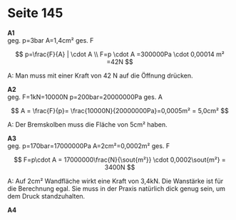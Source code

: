 # Seite 145

**A1**  
geg. p=3bar A=1,4cm²   ges. F

$$
p=\frac{F}{A} | \cdot A \\
F=p \cdot A =300000Pa \cdot 0,00014 m² =42N
$$

A: Man muss mit einer Kraft von 42 N auf die Öffnung drücken.

**A2**  
geg. F=1kN=10000N p=200bar=20000000Pa   ges. A

$$
A = \frac{F}{p}= \frac{10000N}{20000000Pa}=0,0005m² = 5,0cm²
$$

A: Der Bremskolben muss die Fläche von 5cm² haben.

**A3**  
geg. p=170bar=17000000Pa   A=2cm²=0,0002m²   ges. F

$$
F=p\cdot A = 17000000\frac{N}{\sout{m²}} \cdot 0,0002\sout{m²} = 3400N
$$

A: Auf 2cm² Wandfläche wirkt eine Kraft von 3,4kN. Die Wanstärke ist für die Berechnung egal. Sie muss in der Praxis natürlich dick genug sein, um dem Druck standzuhalten.

**A4**

